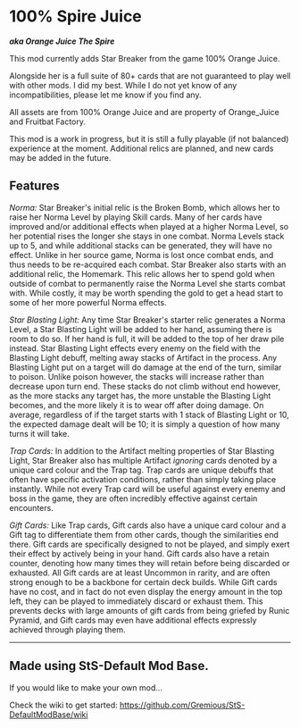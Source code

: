 # 100% Spire Juice

_**aka Orange Juice The Spire**_


This mod currently adds Star Breaker from the game 100% Orange Juice.

Alongside her is a full suite of 80+ cards that are not guaranteed to play well with other mods. I did my best. While I do not yet know of any incompatibilities, please let me know if you find any.

All assets are from 100% Orange Juice and are property of Orange_Juice and Fruitbat Factory. 

This mod is a work in progress, but it is still a fully playable (if not balanced) experience at the moment. Additional relics are planned, and new cards may be added in the future.

Features
---

_Norma:_ 
Star Breaker's initial relic is the Broken Bomb, which allows her to raise her Norma Level by playing Skill cards. Many of her cards have improved and/or additional effects when played at a higher Norma Level, so her potential rises the longer she stays in one combat. Norma Levels stack up to 5, and while additional stacks can be generated, they will have no effect. Unlike in her source game, Norma is lost once combat ends, and thus needs to be re-acquired each combat. Star Breaker also starts with an additional relic, the Homemark. This relic allows her to spend gold when outside of combat to permanently raise the Norma Level she starts combat with. While costly, it may be worth spending the gold to get a head start to some of her more powerful Norma effects.

_Star Blasting Light:_ 
Any time Star Breaker's starter relic generates a Norma Level, a Star Blasting Light will be added to her hand, assuming there is room to do so. If her hand is full, it will be added to the top of her draw pile instead. Star Blasting Light effects every enemy on the field with the Blasting Light debuff, melting away stacks of Artifact in the process. Any Blasting Light put on a target will do damage at the end of the turn, similar to poison. Unlike poison however, the stacks will increase rather than decrease upon turn end. These stacks do not climb without end however, as the more stacks any target has, the more unstable the Blasting Light becomes, and the more likely it is to wear off after doing damage. On average, regardless of if the target starts with 1 stack of Blasting Light or 10, the expected damage dealt will be 10; it is simply a question of how many turns it will take.

_Trap Cards:_ 
In addition to the Artifact melting properties of Star Blasting Light, Star Breaker also has multiple Artifact _ignoring_ cards denoted by a unique card colour and the Trap tag. Trap cards are unique debuffs that often have specific activation conditions, rather than simply taking place instantly. While not every Trap card will be useful against every enemy and boss in the game, they are often incredibly effective against certain encounters.

_Gift Cards:_ 
Like Trap cards, Gift cards also have a unique card colour and a Gift tag to differentiate them from other cards, though the similarities end there. Gift cards are specifically designed to not be played, and simply exert their effect by actively being in your hand. Gift cards also have a retain counter, denoting how many times they will retain before being discarded or exhausted. All Gift cards are at least Uncommon in rarity, and are often strong enough to be a backbone for certain deck builds. While Gift cards have no cost, and in fact do not even display the energy amount in the top left, they can be played to immediately discard or exhaust them. This prevents decks with large amounts of gift cards from being griefed by Runic Pyramid, and Gift cards may even have additional effects expressly achieved through playing them.

---

Made using StS-Default Mod Base.
---

If you would like to make your own mod...

Check the wiki to get started: https://github.com/Gremious/StS-DefaultModBase/wiki
